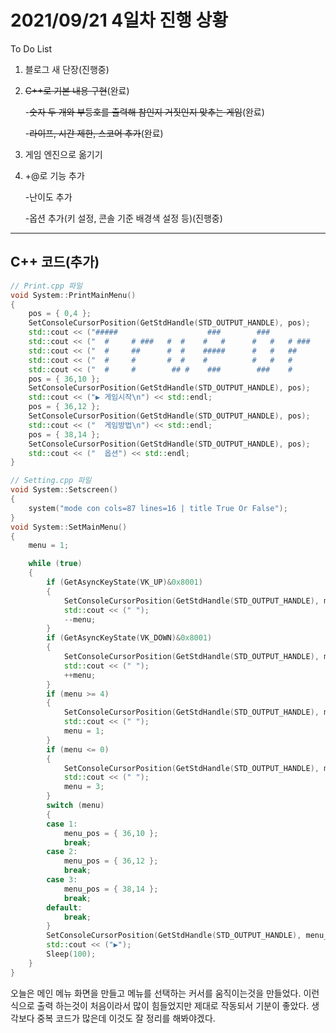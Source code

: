 # 2021/09/21 4일차 진행 상황

To Do List

1. 블로그 새 단장(진행중)

2. ~~C++로 기본 내용 구현~~(완료)

   -~~숫자 두 개와 부등호를 출력해 참인지 거짓인지 맞추는 게임~~(완료)

   -~~라이프, 시간 제한, 스코어 추가~~(완료)

3. 게임 엔진으로 옮기기

4. +@로 기능 추가

   -난이도 추가

   -옵션 추가(키 설정, 콘솔 기준 배경색 설정 등)(진행중)

------

## C++ 코드(추가)

```c++
// Print.cpp 파일
void System::PrintMainMenu()
{
	pos = { 0,4 };
	SetConsoleCursorPosition(GetStdHandle(STD_OUTPUT_HANDLE), pos);
	std::cout << ("#####                    ###        ###               #####           #    ###     ### ") << std::endl;
	std::cout << ("  #     # ###   #  #    #   #      #   #   # ###      #        ##     #   #       #   #") << std::endl;
	std::cout << ("  #     ##      #  #    #####      #   #   ##         #####   #  #    #    ###    #####") << std::endl;
	std::cout << ("  #     #       #  #    #          #   #   #          #       #  #    #       #   #    ") << std::endl;
	std::cout << ("  #     #        ## #    ###        ###    #          #        ## #   #    ###     ### ") << std::endl;
	pos = { 36,10 };
	SetConsoleCursorPosition(GetStdHandle(STD_OUTPUT_HANDLE), pos);
	std::cout << ("▶ 게임시작\n") << std::endl;
	pos = { 36,12 };
	SetConsoleCursorPosition(GetStdHandle(STD_OUTPUT_HANDLE), pos);
	std::cout << ("  게임방법\n") << std::endl;
	pos = { 38,14 };
	SetConsoleCursorPosition(GetStdHandle(STD_OUTPUT_HANDLE), pos);
	std::cout << ("  옵션") << std::endl;
}
```

```c++
// Setting.cpp 파일
void System::Setscreen()
{
	system("mode con cols=87 lines=16 | title True Or False");
}
void System::SetMainMenu()
{
	menu = 1;

	while (true)
	{
		if (GetAsyncKeyState(VK_UP)&0x8001)
		{
			SetConsoleCursorPosition(GetStdHandle(STD_OUTPUT_HANDLE), menu_pos);
			std::cout << (" ");
			--menu;
		}
		if (GetAsyncKeyState(VK_DOWN)&0x8001)
		{
			SetConsoleCursorPosition(GetStdHandle(STD_OUTPUT_HANDLE), menu_pos);
			std::cout << (" ");
			++menu;
		}
		if (menu >= 4)
		{
			SetConsoleCursorPosition(GetStdHandle(STD_OUTPUT_HANDLE), menu_pos);
			std::cout << (" ");
			menu = 1;
		}
		if (menu <= 0)
		{
			SetConsoleCursorPosition(GetStdHandle(STD_OUTPUT_HANDLE), menu_pos);
			std::cout << (" ");
			menu = 3;
		}
		switch (menu)
		{
		case 1:
			menu_pos = { 36,10 };
			break;
		case 2:
			menu_pos = { 36,12 };
			break;
		case 3:
			menu_pos = { 38,14 };
			break;
		default:
			break;
		}
		SetConsoleCursorPosition(GetStdHandle(STD_OUTPUT_HANDLE), menu_pos);
		std::cout << ("▶");
		Sleep(100);
	}
}
```

오늘은 메인 메뉴 화면을 만들고 메뉴를 선택하는 커서를 움직이는것을 만들었다. 이런 식으로 출력 하는것이 처음이라서 많이 힘들었지만 제대로 작동되서 기분이 좋았다. 생각보다 중복 코드가 많은데 이것도 잘 정리를 해봐야겠다.


